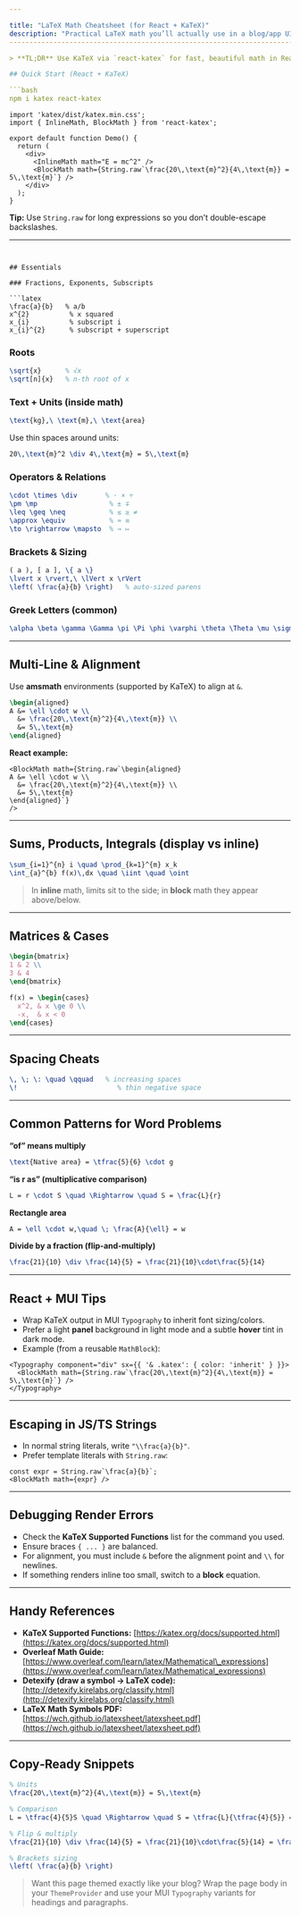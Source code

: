 ```yaml
---

title: "LaTeX Math Cheatsheet (for React + KaTeX)"
description: "Practical LaTeX math you’ll actually use in a blog/app UI. Works great with react-katex and MUI."
---------------------------------------------------------------------------------------------------------------

> **TL;DR** Use KaTeX via `react-katex` for fast, beautiful math in React. This page shows the LaTeX you’ll use 90% of the time, with React-ready snippets.

## Quick Start (React + KaTeX)

```bash
npm i katex react-katex
```

```tsx
import 'katex/dist/katex.min.css';
import { InlineMath, BlockMath } from 'react-katex';

export default function Demo() {
  return (
    <div>
      <InlineMath math="E = mc^2" />
      <BlockMath math={String.raw`\frac{20\,\text{m}^2}{4\,\text{m}} = 5\,\text{m}`} />
    </div>
  );
}
```

**Tip:** Use `String.raw` for long expressions so you don’t double-escape backslashes.

---
```


## Essentials

### Fractions, Exponents, Subscripts

```latex
\frac{a}{b}   % a/b
x^{2}          % x squared
x_{i}          % subscript i
x_{i}^{2}      % subscript + superscript
```

### Roots

```latex
\sqrt{x}      % √x
\sqrt[n]{x}   % n-th root of x
```

### Text + Units (inside math)

```latex
\text{kg},\ \text{m},\ \text{area}
```

Use thin spaces around units:

```latex
20\,\text{m}^2 \div 4\,\text{m} = 5\,\text{m}
```

### Operators & Relations

```latex
\cdot \times \div       % · × ÷
\pm \mp                  % ± ∓
\leq \geq \neq           % ≤ ≥ ≠
\approx \equiv           % ≈ ≡
\to \rightarrow \mapsto  % → ↦
```

### Brackets & Sizing

```latex
( a ), [ a ], \{ a \}
\lvert x \rvert,\ \lVert x \rVert
\left( \frac{a}{b} \right)   % auto-sized parens
```

### Greek Letters (common)

```latex
\alpha \beta \gamma \Gamma \pi \Pi \phi \varphi \theta \Theta \mu \sigma
```

---

## Multi‑Line & Alignment

Use **amsmath** environments (supported by KaTeX) to align at `&`.

```latex
\begin{aligned}
A &= \ell \cdot w \\
  &= \frac{20\,\text{m}^2}{4\,\text{m}} \\
  &= 5\,\text{m}
\end{aligned}
```

**React example:**

```tsx
<BlockMath math={String.raw`\begin{aligned}
A &= \ell \cdot w \\
  &= \frac{20\,\text{m}^2}{4\,\text{m}} \\
  &= 5\,\text{m}
\end{aligned}`}
/>
```

---

## Sums, Products, Integrals (display vs inline)

```latex
\sum_{i=1}^{n} i \quad \prod_{k=1}^{m} x_k
\int_{a}^{b} f(x)\,dx \quad \iint \quad \oint
```

> In **inline** math, limits sit to the side; in **block** math they appear above/below.

---

## Matrices & Cases

```latex
\begin{bmatrix}
1 & 2 \\
3 & 4
\end{bmatrix}
```

```latex
f(x) = \begin{cases}
  x^2, & x \ge 0 \\
  -x,  & x < 0
\end{cases}
```

---

## Spacing Cheats

```latex
\, \; \: \quad \qquad   % increasing spaces
\!                         % thin negative space
```

---

## Common Patterns for Word Problems

**“of” means multiply**

```latex
\text{Native area} = \tfrac{5}{6} \cdot g
```

**“is r as” (multiplicative comparison)**

```latex
L = r \cdot S \quad \Rightarrow \quad S = \frac{L}{r}
```

**Rectangle area**

```latex
A = \ell \cdot w,\quad \; \frac{A}{\ell} = w
```

**Divide by a fraction (flip‑and‑multiply)**

```latex
\frac{21}{10} \div \frac{14}{5} = \frac{21}{10}\cdot\frac{5}{14}
```

---

## React + MUI Tips

* Wrap KaTeX output in MUI `Typography` to inherit font sizing/colors.
* Prefer a light **panel** background in light mode and a subtle **hover** tint in dark mode.
* Example (from a reusable `MathBlock`):

```tsx
<Typography component="div" sx={{ '& .katex': { color: 'inherit' } }}>
  <BlockMath math={String.raw`\frac{20\,\text{m}^2}{4\,\text{m}} = 5\,\text{m}`} />
</Typography>
```

---

## Escaping in JS/TS Strings

* In normal string literals, write `"\\frac{a}{b}"`.
* Prefer template literals with `String.raw`:

```tsx
const expr = String.raw`\frac{a}{b}`;
<BlockMath math={expr} />
```

---

## Debugging Render Errors

* Check the **KaTeX Supported Functions** list for the command you used.
* Ensure braces `{ ... }` are balanced.
* For alignment, you must include `&` before the alignment point and `\\` for newlines.
* If something renders inline too small, switch to a **block** equation.

---

## Handy References

* **KaTeX Supported Functions:** [https://katex.org/docs/supported.html](https://katex.org/docs/supported.html)
* **Overleaf Math Guide:** [https://www.overleaf.com/learn/latex/Mathematical\_expressions](https://www.overleaf.com/learn/latex/Mathematical_expressions)
* **Detexify (draw a symbol → LaTeX code):** [http://detexify.kirelabs.org/classify.html](http://detexify.kirelabs.org/classify.html)
* **LaTeX Math Symbols PDF:** [https://wch.github.io/latexsheet/latexsheet.pdf](https://wch.github.io/latexsheet/latexsheet.pdf)

---

## Copy‑Ready Snippets

```latex
% Units
\frac{20\,\text{m}^2}{4\,\text{m}} = 5\,\text{m}

% Comparison
L = \tfrac{4}{5}S \quad \Rightarrow \quad S = \tfrac{L}{\tfrac{4}{5}} = \tfrac{3}{2}\cdot\tfrac{5}{4}

% Flip & multiply
\frac{21}{10} \div \frac{14}{5} = \frac{21}{10}\cdot\frac{5}{14} = \frac{3}{4}

% Brackets sizing
\left( \frac{a}{b} \right)
```

> Want this page themed exactly like your blog? Wrap the page body in your `ThemeProvider` and use your MUI `Typography` variants for headings and paragraphs.
